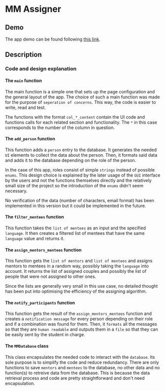 # MM Assigner

## Demo

The app demo can be found following [this link]().

## Description

### Code and design explanation

#### The `main` function

The main function is a simple one that sets up the page configuration and the general layout of the app.
The choice of such a main function was made for the purpose of `seperation of concerns`.
This way, the code is easier to write, read and test.

The functions with the format `col_*_content` contain the UI code and functions calls for each related section and functionality.
The `*` in this case corresponds to the number of the column in question.

#### The `add_person` function

This function adds a `person` entry to the database.
It generates the needed `UI` elements to collect the data about the person.
Then, it formats said data and adds it to the database depending on the role of the person.

In the case of this app, roles consist of simple `strings` instead of possible `enums`.
This design choice is explained by the later usage of the `GUI` interface by the users and not the functions themselves directly and the relatively small size of the project so the introduction of the `enums` didn't seem necessary.

No verification of the data (number of characters, email format) has been implemented in this version but it could be implemented in the future.

#### The `filter_mentees` function

This function takes the `list of mentees` as an input and the specified `language`.
It then creates a filtered list of mentees that have the same `language` value and returns it.

#### The `assign_mentors_mentees` function

This function gets the `list of mentors` and `list of mentees` and assigns mentors to mentees in a random way, possibly taking the `language` into account. It returns the list of assigned couples and possibly the list of people that were not assigned to other ones.

Since the lists are generally very small in this use case, no detailed thought has been put into optimising the efficiency of the assigning algorithm.

#### The `notify_participants` function

This function gets the result of the `assign_mentors_mentees` function and creates a `notification message` for every person depending on their role and if a combination was found for them. Then, it `formats` all the messages so that they are `human readable` and outputs them in a `file` so that they can be easily sent by the student in charge.

#### The `MMDatabase` class

This class encapsulates the needed code to interact with the `database`. Its sole purpose is to simplify the code and reduce redundancy. There are only functions to save `mentors` and `mentees` to the database, no other data and no function(s) to retreive data from the database. This is because the data retrieval process and code are pretty straightforward and don't need encapsulation.
